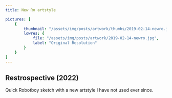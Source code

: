 ```yaml
---
title: New Ro artstyle

pictures: [
	{
		thumbnail: "/assets/img/posts/artwork/thumbs/2019-02-14-newro.jpg",
		lowres: {
			file: "/assets/img/posts/artwork/2019-02-14-newro.jpg",
			label: "Original Resolution"
		}
	}
]
---
```

## Restrospective (2022)
Quick Robotboy sketch with a new artstyle I have not used ever since.

